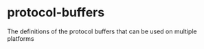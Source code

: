 protocol-buffers
================

The definitions of the protocol buffers that can be used on multiple platforms

